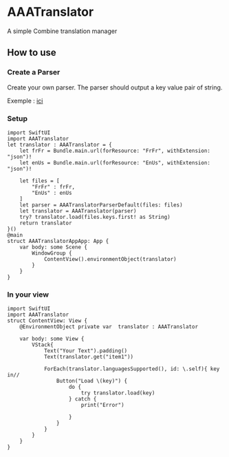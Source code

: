 # AAATranslator

A simple Combine translation manager

## How to use

### Create a Parser

Create your own parser. The parser should output a key value pair of string. 

Exemple : [ici](https://github.com/IMAAAGERY/AAATranslator.swiftpackage/blob/master/Sources/AAATranslator/AAATranslatorParserProtocol.swift)

### Setup 

```
import SwiftUI
import AAATranslator
let translator : AAATranslator = {
    let frFr = Bundle.main.url(forResource: "FrFr", withExtension: "json")!
    let enUs = Bundle.main.url(forResource: "EnUs", withExtension: "json")!

    let files = [
        "FrFr" : frFr,
        "EnUs" : enUs
    ]
    let parser = AAATranslatorParserDefault(files: files)
    let translator = AAATranslator(parser)
    try? translator.load(files.keys.first! as String)
    return translator
}()
@main
struct AAATranslatorAppApp: App {
    var body: some Scene {
        WindowGroup {
            ContentView().environmentObject(translator)
        }
    }
}
```

### In your view

```
import SwiftUI
import AAATranslator
struct ContentView: View {
    @EnvironmentObject private var  translator : AAATranslator
    
    var body: some View {
        VStack{
            Text("Your Text").padding()
            Text(translator.get("item1"))
            
            ForEach(translator.languagesSupported(), id: \.self){ key in//
                Button("Load \(key)") {
                    do {
                        try translator.load(key)
                    } catch {
                        print("Error")
                        
                    }
                }
            }
        }
    }
}
```



